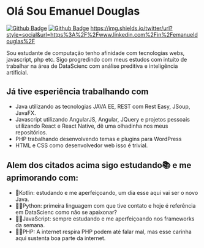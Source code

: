 # Olá Sou Emanuel Douglas

[![Github Badge](https://img.shields.io/badge/-Github-000?style=flat-square&logo=Github&logoColor=white&link=https://github.com/emanueldsc)](https://github.com/emanueldsc)
[![Github Badge](https://img.shields.io/badge/-Github-000?style=flat-square&logo=Github&logoColor=white&link=https://github.com/emanueldsc)](https://github.com/emanueldsc)
https://img.shields.io/twitter/url?style=social&url=https%3A%2F%2Fwww.linkedin.com%2Fin%2Femanueldouglas%2F

Sou estudante de computação tenho afinidade com tecnologias webs, javascript, php etc. 
Sigo progredindo com meus estudos com intuito de trabalhar na área de DataScienc com análise preditiva e inteligência artificial.

## Já tive esperiência trabalhando com 
 - Java utilizando as tecnologias JAVA EE, REST com Rest Easy, JSoup, JavaFX.
 - Javascript utilizando AngularJS, Angular, JQuery e projetos pessoais utilizando React e React Native, dê uma olhadinha nos meus repositórios.
 - PHP trabalhando desenvolvendo temas e plugins para WordPress
 - HTML e CSS como desenvolvedor web isso é trivial.
 
 ## Alem dos citados acima sigo estudando📚 e me aprimorando com:
  - 👶Kotlin: estudando e me aperfeiçoando, um dia esse aqui vai ser o novo Java.
  - 👨‍🏫Python: primeira linguagem com que tive contato e hoje é referência em DataScienc como não se apaixonar?
  - 👨‍🎨JavaScript: sempre estudando e me aperfeiçoando nos frameworks da semana.
  - 👨‍🦳PHP: A internet respira PHP podem até falar mal, mas esse carinha aqui sustenta boa parte da internet.
